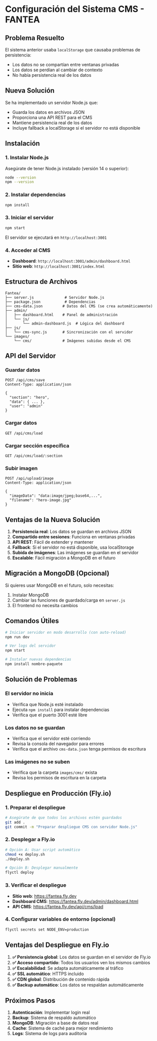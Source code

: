 # Configuración del Sistema CMS - FANTEA

## Problema Resuelto

El sistema anterior usaba `localStorage` que causaba problemas de persistencia:
- Los datos no se compartían entre ventanas privadas
- Los datos se perdían al cambiar de contexto
- No había persistencia real de los datos

## Nueva Solución

Se ha implementado un servidor Node.js que:
- Guarda los datos en archivos JSON
- Proporciona una API REST para el CMS
- Mantiene persistencia real de los datos
- Incluye fallback a localStorage si el servidor no está disponible

## Instalación

### 1. Instalar Node.js
Asegúrate de tener Node.js instalado (versión 14 o superior):
```bash
node --version
npm --version
```

### 2. Instalar dependencias
```bash
npm install
```

### 3. Iniciar el servidor
```bash
npm start
```

El servidor se ejecutará en `http://localhost:3001`

### 4. Acceder al CMS
- **Dashboard**: `http://localhost:3001/admin/dashboard.html`
- **Sitio web**: `http://localhost:3001/index.html`

## Estructura de Archivos

```
Fantea/
├── server.js              # Servidor Node.js
├── package.json           # Dependencias
├── cms-data.json         # Datos del CMS (se crea automáticamente)
├── admin/
│   ├── dashboard.html    # Panel de administración
│   └── js/
│       └── admin-dashboard.js  # Lógica del dashboard
├── js/
│   └── cms-sync.js       # Sincronización con el servidor
└── images/
    └── cms/              # Imágenes subidas desde el CMS
```

## API del Servidor

### Guardar datos
```
POST /api/cms/save
Content-Type: application/json

{
  "section": "hero",
  "data": { ... },
  "user": "admin"
}
```

### Cargar datos
```
GET /api/cms/load
```

### Cargar sección específica
```
GET /api/cms/load/:section
```

### Subir imagen
```
POST /api/upload/image
Content-Type: application/json

{
  "imageData": "data:image/jpeg;base64,...",
  "filename": "hero-image.jpg"
}
```

## Ventajas de la Nueva Solución

1. **Persistencia real**: Los datos se guardan en archivos JSON
2. **Compartido entre sesiones**: Funciona en ventanas privadas
3. **API REST**: Fácil de extender y mantener
4. **Fallback**: Si el servidor no está disponible, usa localStorage
5. **Subida de imágenes**: Las imágenes se guardan en el servidor
6. **Escalable**: Fácil migración a MongoDB en el futuro

## Migración a MongoDB (Opcional)

Si quieres usar MongoDB en el futuro, solo necesitas:

1. Instalar MongoDB
2. Cambiar las funciones de guardado/carga en `server.js`
3. El frontend no necesita cambios

## Comandos Útiles

```bash
# Iniciar servidor en modo desarrollo (con auto-reload)
npm run dev

# Ver logs del servidor
npm start

# Instalar nuevas dependencias
npm install nombre-paquete
```

## Solución de Problemas

### El servidor no inicia
- Verifica que Node.js esté instalado
- Ejecuta `npm install` para instalar dependencias
- Verifica que el puerto 3001 esté libre

### Los datos no se guardan
- Verifica que el servidor esté corriendo
- Revisa la consola del navegador para errores
- Verifica que el archivo `cms-data.json` tenga permisos de escritura

### Las imágenes no se suben
- Verifica que la carpeta `images/cms/` exista
- Revisa los permisos de escritura en la carpeta

## Despliegue en Producción (Fly.io)

### 1. Preparar el despliegue
```bash
# Asegúrate de que todos los archivos estén guardados
git add .
git commit -m "Preparar despliegue CMS con servidor Node.js"
```

### 2. Desplegar a Fly.io
```bash
# Opción A: Usar script automático
chmod +x deploy.sh
./deploy.sh

# Opción B: Desplegar manualmente
flyctl deploy
```

### 3. Verificar el despliegue
- **Sitio web**: https://fantea.fly.dev
- **Dashboard CMS**: https://fantea.fly.dev/admin/dashboard.html
- **API CMS**: https://fantea.fly.dev/api/cms/load

### 4. Configurar variables de entorno (opcional)
```bash
flyctl secrets set NODE_ENV=production
```

## Ventajas del Despliegue en Fly.io

1. **✅ Persistencia global**: Los datos se guardan en el servidor de Fly.io
2. **✅ Acceso compartido**: Todos los usuarios ven los mismos cambios
3. **✅ Escalabilidad**: Se adapta automáticamente al tráfico
4. **✅ SSL automático**: HTTPS incluido
5. **✅ CDN global**: Distribución de contenido rápida
6. **✅ Backup automático**: Los datos se respaldan automáticamente

## Próximos Pasos

1. **Autenticación**: Implementar login real
2. **Backup**: Sistema de respaldo automático
3. **MongoDB**: Migración a base de datos real
4. **Cache**: Sistema de caché para mejor rendimiento
5. **Logs**: Sistema de logs para auditoría
